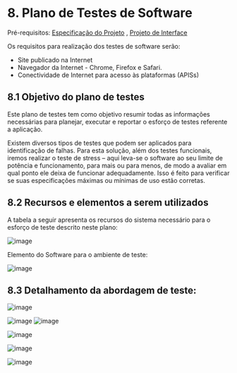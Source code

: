 # 8. Plano de Testes de Software
Pré-requisitos: [Especificação do Projeto](https://github.com/ICEI-PUC-Minas-PMV-ADS/pmv-ads-2021-2-e2-proj-int-t1-t1-grupo-4/blob/main/docs/02-Especifica%C3%A7%C3%A3o%20do%20Projeto.md) , [Projeto de Interface](https://github.com/ICEI-PUC-Minas-PMV-ADS/pmv-ads-2021-2-e2-proj-int-t1-t1-grupo-4/blob/main/docs/04-Projeto%20de%20Interface.md)

Os requisitos para realização dos testes de software serão:
* Site publicado na Internet
* Navegador da Internet - Chrome, Firefox e Safari.
* Conectividade de Internet para acesso às plataformas (APISs)

## 8.1 Objetivo do plano de testes

Este plano de testes tem como objetivo resumir todas as informações necessárias para planejar, executar e reportar o esforço de testes referente a aplicação.

Existem diversos tipos de testes que podem ser aplicados para identificação de falhas. Para esta solução, além dos testes funcionais, iremos realizar o teste de stress – aqui leva-se o software ao seu limite de potência e funcionamento, para mais ou para menos, de modo a avaliar em qual ponto ele deixa de funcionar adequadamente. Isso é feito para verificar se suas especificações máximas ou mínimas de uso estão corretas.


## 8.2 Recursos e elementos a serem utilizados

A tabela a seguir apresenta os recursos do sistema necessário para o esforço de teste descrito neste plano:

![image](https://user-images.githubusercontent.com/82478643/135785692-abd8e093-29db-4d67-b440-173700ec8dfd.png)

Elemento do Software para o ambiente de teste:

![image](https://user-images.githubusercontent.com/82478643/135785835-8294d9bd-2185-413c-b566-c3a3937b640a.png)

## 8.3 Detalhamento da abordagem de teste: 

![image](https://user-images.githubusercontent.com/82478643/135786119-6d95d1d2-69ce-4cae-af57-74bab8cea8da.png)

![image](https://user-images.githubusercontent.com/82478643/135786326-fab0197e-cd12-4773-a4d3-7ad8662565ac.png)
![image](https://user-images.githubusercontent.com/82478643/135786345-fd95b802-6316-459f-86f1-598863e07146.png)

![image](https://user-images.githubusercontent.com/82478643/135786364-78d88a65-56b7-4a75-83a3-7a5b54787ffa.png)

![image](https://user-images.githubusercontent.com/82478643/135786377-6e3f0a0c-ccd4-4cf7-9575-11181dc57471.png)

![image](https://user-images.githubusercontent.com/82478643/135786402-e0f19d49-adc7-4740-9082-c2255773b79f.png)
